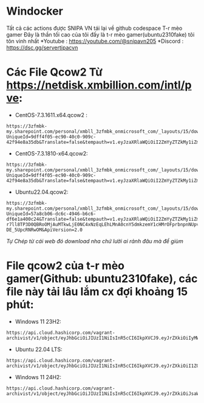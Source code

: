 # Windocker
Tất cả các actions được SNIPA VN tái lại về github codespace T-r mèo gamer
Đây là thần tối cao của tôi đấy là t-r mèo gamer(ubuntu2310fake) tôi tôn vinh nhất
*Youtube : https://youtube.com/@snipavn205
*Discord : https://dsc.gg/servertipacvn
# Các File Qcow2 Từ https://netdisk.xmbillion.com/intl/pve:
- CentOS-7.3.1611.x64.qcow2 :
```
https://3zfmbk-my.sharepoint.com/personal/xmbll_3zfmbk_onmicrosoft_com/_layouts/15/download.aspx?UniqueId=9dff4f05-ec90-40c0-909c-42f94e8a35db&Translate=false&tempauth=v1.eyJzaXRlaWQiOiI2ZmYyZTZkMy1iZmQ0LTRmMDAtYjZkZS0yZDE2NjE1ZTRiYzciLCJhcHBfZGlzcGxheW5hbWUiOiJhbGlzdCIsImFwcGlkIjoiMjIzNTg5MDYtOTI2OS00ZjQzLWIyMzUtMDU3MjU4ZjQ1ZTA0IiwiYXVkIjoiMDAwMDAwMDMtMDAwMC0wZmYxLWNlMDAtMDAwMDAwMDAwMDAwLzN6Zm1iay1teS5zaGFyZXBvaW50LmNvbUAxN2QwODU4Yy04MTliLTQxY2ItODc0My00NDg2ODQyNDViYjIiLCJleHAiOiIxNzM3MzY4MzM1In0.CgoKBHNuaWQSAjY0EgsIwJKS8q_P3D0QBRoOMjAuMTkwLjE0NC4xNzEqLHRqbFhCUmxiTE4wY25veUI4ZHZ4Q2c0R1hZRVk1cW9peThnQzdLQ3dKdTA9MJ4BOAFCEKF5Uu3l4ABAUldhrioH5bhKEGhhc2hlZHByb29mdG9rZW5SCFsia21zaSJdcikwaC5mfG1lbWJlcnNoaXB8MTAwMzIwMDI0NzNiMTc4NEBsaXZlLmNvbXoBMoIBEgmMhdAXm4HLQRGHQ0SGhCRbspIBBmJvbGFuZ5oBAmRhogEceG1ibGxAM3pmbWJrLm9ubWljcm9zb2Z0LmNvbaoBEDEwMDMyMDAyNDczQjE3ODSyAQ5hbGxmaWxlcy53cml0ZcgBAQ.ljnp4QPyax95KXEXphA9fI9nKamU8kaYcgkZU6goFis&ApiVersion=2.0
```
- CentOS-7.3.1810-x64.qcow2:
```
https://3zfmbk-my.sharepoint.com/personal/xmbll_3zfmbk_onmicrosoft_com/_layouts/15/download.aspx?UniqueId=9dff4f05-ec90-40c0-909c-42f94e8a35db&Translate=false&tempauth=v1.eyJzaXRlaWQiOiI2ZmYyZTZkMy1iZmQ0LTRmMDAtYjZkZS0yZDE2NjE1ZTRiYzciLCJhcHBfZGlzcGxheW5hbWUiOiJhbGlzdCIsImFwcGlkIjoiMjIzNTg5MDYtOTI2OS00ZjQzLWIyMzUtMDU3MjU4ZjQ1ZTA0IiwiYXVkIjoiMDAwMDAwMDMtMDAwMC0wZmYxLWNlMDAtMDAwMDAwMDAwMDAwLzN6Zm1iay1teS5zaGFyZXBvaW50LmNvbUAxN2QwODU4Yy04MTliLTQxY2ItODc0My00NDg2ODQyNDViYjIiLCJleHAiOiIxNzM3MzY4NDU5In0.CgoKBHNuaWQSAjY0EgsIsOuUj7nP3D0QBRoOMjAuMTkwLjE0NC4xNzEqLHRqbFhCUmxiTE4wY25veUI4ZHZ4Q2c0R1hZRVk1cW9peThnQzdLQ3dKdTA9MJ4BOAFCEKF5Uwwg0ABAUldkfM6ohKxKEGhhc2hlZHByb29mdG9rZW5SCFsia21zaSJdcikwaC5mfG1lbWJlcnNoaXB8MTAwMzIwMDI0NzNiMTc4NEBsaXZlLmNvbXoBMoIBEgmMhdAXm4HLQRGHQ0SGhCRbspIBBmJvbGFuZ5oBAmRhogEceG1ibGxAM3pmbWJrLm9ubWljcm9zb2Z0LmNvbaoBEDEwMDMyMDAyNDczQjE3ODSyAQ5hbGxmaWxlcy53cml0ZcgBAQ.GeFrIX862t894v7wBWUitf_6N04xXzdu49r8gOHdb2g&ApiVersion=2.0
```
- Ubuntu22.04.qcow2:
```
https://3zfmbk-my.sharepoint.com/personal/xmbll_3zfmbk_onmicrosoft_com/_layouts/15/download.aspx?UniqueId=57a8cb06-dc6c-4946-b6c6-df6e1a400c24&Translate=false&tempauth=v1.eyJzaXRlaWQiOiI2ZmYyZTZkMy1iZmQ0LTRmMDAtYjZkZS0yZDE2NjE1ZTRiYzciLCJhcHBfZGlzcGxheW5hbWUiOiJhbGlzdCIsImFwcGlkIjoiMjIzNTg5MDYtOTI2OS00ZjQzLWIyMzUtMDU3MjU4ZjQ1ZTA0IiwiYXVkIjoiMDAwMDAwMDMtMDAwMC0wZmYxLWNlMDAtMDAwMDAwMDAwMDAwLzN6Zm1iay1teS5zaGFyZXBvaW50LmNvbUAxN2QwODU4Yy04MTliLTQxY2ItODc0My00NDg2ODQyNDViYjIiLCJleHAiOiIxNzM3MzY4NjA4In0.CgoKBHNuaWQSAjY0EgsI-r7ll8TP3D0QBRoOMjAuMTkwLjE0NC4xNzEqLEhLMnA0cnY5dmkzemY1cHMrOFprbnpnNUpvdzUrRm5NVzE0NWsyWlBwaGc9MJ4BOAFCEKF5UzBkAABAUldo7QY60xpKEGhhc2hlZHByb29mdG9rZW5SCFsia21zaSJdcikwaC5mfG1lbWJlcnNoaXB8MTAwMzIwMDI0NzNiMTc4NEBsaXZlLmNvbXoBMoIBEgmMhdAXm4HLQRGHQ0SGhCRbspIBBmJvbGFuZ5oBAmRhogEceG1ibGxAM3pmbWJrLm9ubWljcm9zb2Z0LmNvbaoBEDEwMDMyMDAyNDczQjE3ODSyAQ5hbGxmaWxlcy53cml0ZcgBAQ.kHZcepFGTgCmhu3eWtiCo4tXTkkRN-DE_5UpcRNRwOM&ApiVersion=2.0
```
*Tự Chép từ cái web đó download nha chứ lười ai rảnh đâu mà để giùm*
# File qcow2 của t-r mèo gamer(Github: ubuntu2310fake), các file này tải lâu lắm cx đợi khoảng 15 phút:
- Windows 11 23H2:
```
https://api.cloud.hashicorp.com/vagrant-archivist/v1/object/eyJhbGciOiJIUzI1NiIsInR5cCI6IkpXVCJ9.eyJrZXkiOiIyMWZlYWNmYi0xMWY5LTRkMTEtOGM2OC0xMTQ5YmY1NmY2YzIiLCJtb2RlIjoiciIsImZpbGVuYW1lIjoid2luMTFtb2RyZHB3Zl8xLjBfcWVtdV9hbWQ2NC5ib3gifQ.WYMn2onERXAiIk9BHyZtMJZZirZS6H9tzJAC5Sj8KIA
```
- Ubuntu 22.04 LTS:
```
https://api.cloud.hashicorp.com/vagrant-archivist/v1/object/eyJhbGciOiJIUzI1NiIsInR5cCI6IkpXVCJ9.eyJrZXkiOiI1ZGQ1NmM1OC04ZDQ4LTQ0NzgtOWE1Zi0wYjNmYzgyYzRiNTkiLCJtb2RlIjoiciIsImZpbGVuYW1lIjoidWJ1bnR1c2VydmVyMjJfMC4wX3FlbXVfYW1kNjQuYm94In0.tYprxQPqKwTPaqlfna0u7rIlpD3WYbK03haABvT3KQk
```
- Windows 11 24H2:
```
https://api.cloud.hashicorp.com/vagrant-archivist/v1/object/eyJhbGciOiJIUzI1NiIsInR5cCI6IkpXVCJ9.eyJrZXkiOiJsaW51eHVzZXJzZmFrZS9XaW5kb3dzMTEyNEgyLzI0LjIvV2luMTEyNEgyL2QyOTQwOWVhLWFjY2MtMTFlZi05NGM4LTVhOGNhNzBiNzRhNSIsIm1vZGUiOiJyIiwiZmlsZW5hbWUiOiJXaW5kb3dzMTEyNEgyXzI0LjJfV2luMTEyNEgyX2FtZDY0LmJveCJ9.7DD39XJxF8PjIdhHcuEABTPiZbPgq_CEgVHrV9ka_eg
```
